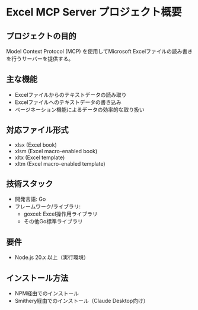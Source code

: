 # Excel MCP Server プロジェクト概要

## プロジェクトの目的
Model Context Protocol (MCP) を使用してMicrosoft Excelファイルの読み書きを行うサーバーを提供する。

## 主な機能
- Excelファイルからのテキストデータの読み取り
- Excelファイルへのテキストデータの書き込み
- ページネーション機能によるデータの効率的な取り扱い

## 対応ファイル形式
- xlsx (Excel book)
- xlsm (Excel macro-enabled book)
- xltx (Excel template)
- xltm (Excel macro-enabled template)

## 技術スタック
- 開発言語: Go
- フレームワーク/ライブラリ:
  - goxcel: Excel操作用ライブラリ
  - その他Go標準ライブラリ

## 要件
- Node.js 20.x 以上（実行環境）

## インストール方法
- NPM経由でのインストール
- Smithery経由でのインストール（Claude Desktop向け）
